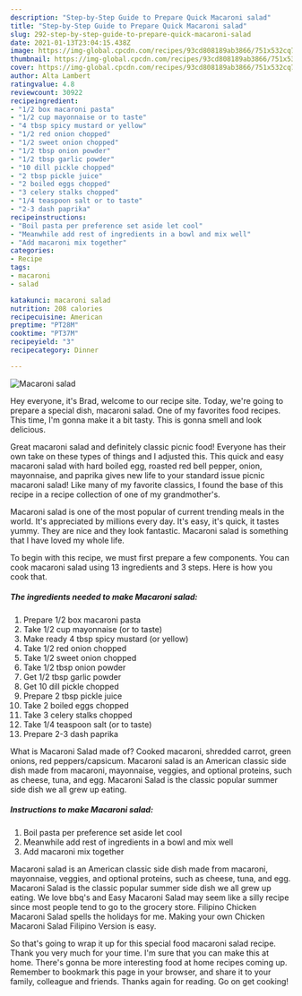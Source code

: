 ```yaml
---
description: "Step-by-Step Guide to Prepare Quick Macaroni salad"
title: "Step-by-Step Guide to Prepare Quick Macaroni salad"
slug: 292-step-by-step-guide-to-prepare-quick-macaroni-salad
date: 2021-01-13T23:04:15.438Z
image: https://img-global.cpcdn.com/recipes/93cd808189ab3866/751x532cq70/macaroni-salad-recipe-main-photo.jpg
thumbnail: https://img-global.cpcdn.com/recipes/93cd808189ab3866/751x532cq70/macaroni-salad-recipe-main-photo.jpg
cover: https://img-global.cpcdn.com/recipes/93cd808189ab3866/751x532cq70/macaroni-salad-recipe-main-photo.jpg
author: Alta Lambert
ratingvalue: 4.8
reviewcount: 30922
recipeingredient:
- "1/2 box macaroni pasta"
- "1/2 cup mayonnaise or to taste"
- "4 tbsp spicy mustard or yellow"
- "1/2 red onion chopped"
- "1/2 sweet onion chopped"
- "1/2 tbsp onion powder"
- "1/2 tbsp garlic powder"
- "10 dill pickle chopped"
- "2 tbsp pickle juice"
- "2 boiled eggs chopped"
- "3 celery stalks chopped"
- "1/4 teaspoon salt or to taste"
- "2-3 dash paprika"
recipeinstructions:
- "Boil pasta per preference set aside let cool"
- "Meanwhile add rest of ingredients in a bowl and mix well"
- "Add macaroni mix together"
categories:
- Recipe
tags:
- macaroni
- salad

katakunci: macaroni salad 
nutrition: 208 calories
recipecuisine: American
preptime: "PT28M"
cooktime: "PT37M"
recipeyield: "3"
recipecategory: Dinner

---
```



![Macaroni salad](https://img-global.cpcdn.com/recipes/93cd808189ab3866/751x532cq70/macaroni-salad-recipe-main-photo.jpg)

Hey everyone, it's Brad, welcome to our recipe site. Today, we're going to prepare a special dish, macaroni salad. One of my favorites food recipes. This time, I'm gonna make it a bit tasty. This is gonna smell and look delicious.

Great macaroni salad and definitely classic picnic food! Everyone has their own take on these types of things and I adjusted this. This quick and easy macaroni salad with hard boiled egg, roasted red bell pepper, onion, mayonnaise, and paprika gives new life to your standard issue picnic macaroni salad! Like many of my favorite classics, I found the base of this recipe in a recipe collection of one of my grandmother&#39;s.

Macaroni salad is one of the most popular of current trending meals in the world. It's appreciated by millions every day. It's easy, it's quick, it tastes yummy. They are nice and they look fantastic. Macaroni salad is something that I have loved my whole life.


To begin with this recipe, we must first prepare a few components. You can cook macaroni salad using 13 ingredients and 3 steps. Here is how you cook that.

<!--inarticleads1-->

##### The ingredients needed to make Macaroni salad:

1. Prepare 1/2 box macaroni pasta
1. Take 1/2 cup mayonnaise (or to taste)
1. Make ready 4 tbsp spicy mustard (or yellow)
1. Take 1/2 red onion chopped
1. Take 1/2 sweet onion chopped
1. Take 1/2 tbsp onion powder
1. Get 1/2 tbsp garlic powder
1. Get 10 dill pickle chopped
1. Prepare 2 tbsp pickle juice
1. Take 2 boiled eggs chopped
1. Take 3 celery stalks chopped
1. Take 1/4 teaspoon salt (or to taste)
1. Prepare 2-3 dash paprika


What is Macaroni Salad made of? Cooked macaroni, shredded carrot, green onions, red peppers/capsicum. Macaroni salad is an American classic side dish made from macaroni, mayonnaise, veggies, and optional proteins, such as cheese, tuna, and egg. Macaroni Salad is the classic popular summer side dish we all grew up eating. 

<!--inarticleads2-->

##### Instructions to make Macaroni salad:

1. Boil pasta per preference set aside let cool
1. Meanwhile add rest of ingredients in a bowl and mix well
1. Add macaroni mix together


Macaroni salad is an American classic side dish made from macaroni, mayonnaise, veggies, and optional proteins, such as cheese, tuna, and egg. Macaroni Salad is the classic popular summer side dish we all grew up eating. We love bbq&#39;s and Easy Macaroni Salad may seem like a silly recipe since most people tend to go to the grocery store. Filipino Chicken Macaroni Salad spells the holidays for me. Making your own Chicken Macaroni Salad Filipino Version is easy. 

So that's going to wrap it up for this special food macaroni salad recipe. Thank you very much for your time. I'm sure that you can make this at home. There's gonna be more interesting food at home recipes coming up. Remember to bookmark this page in your browser, and share it to your family, colleague and friends. Thanks again for reading. Go on get cooking!
